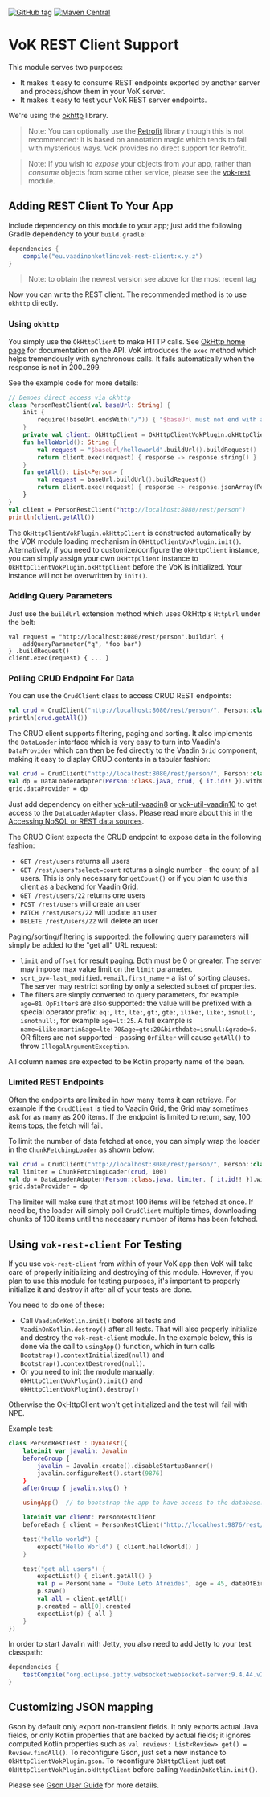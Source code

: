 [![GitHub tag](https://img.shields.io/github/tag/mvysny/vaadin-on-kotlin.svg)](https://github.com/mvysny/vaadin-on-kotlin/tags)
[![Maven Central](https://maven-badges.herokuapp.com/maven-central/eu.vaadinonkotlin/vok-rest-client/badge.svg)](https://maven-badges.herokuapp.com/maven-central/eu.vaadinonkotlin/vok-rest-client)

# VoK REST Client Support

This module serves two purposes:

* It makes it easy to consume REST endpoints exported by another server and process/show them in your VoK server.
* It makes it easy to test your VoK REST server endpoints.

We're using the [okhttp](http://square.github.io/okhttp/)
library.

> Note: You can optionally use the [Retrofit](https://square.github.io/retrofit/)
library though this is not recommended: it is based on annotation magic which tends
to fail with mysterious ways. VoK provides no direct support for Retrofit.

> Note: If you wish to _expose_ your objects from your app, rather than _consume_ objects from some other service, please see the [vok-rest](../vok-rest) module.

## Adding REST Client To Your App

Include dependency on this module to your app; just add the following Gradle dependency to your `build.gradle`:

```groovy
dependencies {
    compile("eu.vaadinonkotlin:vok-rest-client:x.y.z")
}
```

> Note: to obtain the newest version see above for the most recent tag

Now you can write the REST client. The recommended method is to use `okhttp` directly.

### Using `okhttp`

You simply use the `OkHttpClient` to make HTTP calls. See [OkHttp home page](http://square.github.io/okhttp/) for documentation on the API.
VoK introduces the `exec` method which helps tremendously with synchronous calls. It fails automatically when the response is not in 200..299.

See the example code for more details:

```kotlin
// Demoes direct access via okhttp
class PersonRestClient(val baseUrl: String) {
    init {
        require(!baseUrl.endsWith("/")) { "$baseUrl must not end with a slash" }
    }
    private val client: OkHttpClient = OkHttpClientVokPlugin.okHttpClient!!
    fun helloWorld(): String {
        val request = "$baseUrl/helloworld".buildUrl().buildRequest()
        return client.exec(request) { response -> response.string() }
    }
    fun getAll(): List<Person> {
        val request = baseUrl.buildUrl().buildRequest()
        return client.exec(request) { response -> response.jsonArray(Person::class.java) }
    }
}
val client = PersonRestClient("http://localhost:8080/rest/person")
println(client.getAll())
```

The `OkHttpClientVokPlugin.okHttpClient` is constructed automatically by the
VOK module loading mechanism in `OkHttpClientVokPlugin.init()`. Alternatively, if you
need to customize/configure the `OkHttpClient` instance, you can simply assign your
own `OkHttpClient` instance to `OkHttpClientVokPlugin.okHttpClient` before
the VoK is initialized. Your instance will not be overwritten by `init()`.

### Adding Query Parameters

Just use the `buildUrl` extension method which uses OkHttp's `HttpUrl` under the belt:
```
val request = "http://localhost:8080/rest/person".buildUrl {
    addQueryParameter("q", "foo bar")
} .buildRequest()
client.exec(request) { ... }
```

### Polling CRUD Endpoint For Data

You can use the `CrudClient` class to access CRUD REST endpoints:

```kotlin
val crud = CrudClient("http://localhost:8080/rest/person/", Person::class.java)
println(crud.getAll())
```

The CRUD client supports filtering, paging and sorting. It also implements the `DataLoader` interface
which is very easy to turn into Vaadin's `DataProvider` which can
then be fed directly to the Vaadin `Grid` component, making it easy to display
CRUD contents in a tabular fashion:

```kotlin
val crud = CrudClient("http://localhost:8080/rest/person/", Person::class.java)
val dp = DataLoaderAdapter(Person::class.java, crud, { it.id!! }).withConfigurableFilter2()
grid.dataProvider = dp
```

Just add dependency on either [vok-util-vaadin8](../vok-util-vaadin8) or
[vok-util-vaadin10](../vok-util-vaadin10) to get access to the `DataLoaderAdapter` class.
Please read more about this in the [Accessing NoSQL or REST data sources](http://www.vaadinonkotlin.eu/nosql_rest_datasources/).

The CRUD Client expects the CRUD endpoint to expose data in the following fashion:

* `GET /rest/users` returns all users
* `GET /rest/users?select=count` returns a single number - the count of all users. This is only necessary for `getCount()`
or if you plan to use this client as a backend for Vaadin Grid.
* `GET /rest/users/22` returns one users
* `POST /rest/users` will create an user
* `PATCH /rest/users/22` will update an user
* `DELETE /rest/users/22` will delete an user

Paging/sorting/filtering is supported: the following query parameters will simply be added to the "get all" URL request:

* `limit` and `offset` for result paging. Both must be 0 or greater. The server may impose max value limit on the `limit` parameter.
* `sort_by=-last_modified,+email,first_name` - a list of sorting clauses. The server may restrict sorting by only a selected subset of properties.
* The filters are simply converted to query parameters, for example `age=81`. `OpFilter`s are also supported: the value will be prefixed with a special operator prefix:
`eq:`, `lt:`, `lte:`, `gt:`, `gte:`, `ilike:`, `like:`, `isnull:`, `isnotnull:`, for example `age=lt:25`. A full example is `name=ilike:martin&age=lte:70&age=gte:20&birthdate=isnull:&grade=5`.
OR filters are not supported - passing `OrFilter` will cause `getAll()` to throw `IllegalArgumentException`.

All column names are expected to be Kotlin property name of the bean.

### Limited REST Endpoints

Often the endpoints are limited in how many items it can retrieve. For example if the `CrudClient` is tied to Vaadin Grid,
the Grid may sometimes ask for as many as 200 items. If the endpoint is limited to return, say, 100 items tops, the
fetch will fail.

To limit the number of data fetched at once, you can simply wrap the loader in the `ChunkFetchingLoader` as shown below:

```kotlin
val crud = CrudClient("http://localhost:8080/rest/person/", Person::class.java)
val limiter = ChunkFetchingLoader(crud, 100)
val dp = DataLoaderAdapter(Person::class.java, limiter, { it.id!! }).withConfigurableFilter2()
grid.dataProvider = dp
```

The limiter will make sure that at most 100 items will be fetched at once. If need be, the loader will
simply poll `CrudClient` multiple times, downloading chunks of 100 items
until the necessary number of items has been fetched.

## Using `vok-rest-client` For Testing

If you use `vok-rest-client` from within of your VoK app then VoK will take care of properly
initializing and destroying of this module. However, if you plan to use this module for testing purposes, it's important to properly initialize it
and destroy it after all of your tests are done.

You need to do one of these:

* Call `VaadinOnKotlin.init()` before all tests and `VaadinOnKotlin.destroy()` after all tests. That will
  also properly initialize and destroy the `vok-rest-client` module. In the example below, this is
  done via the call to `usingApp()` function, which in turn calls `Bootstrap().contextInitialized(null)`
  and `Bootstrap().contextDestroyed(null)`.
* Or you need to init the module manually: `OkHttpClientVokPlugin().init()` and `OkHttpClientVokPlugin().destroy()`

Otherwise the OkHttpClient won't get initialized and the test will fail with NPE.

Example test:

```kotlin
class PersonRestTest : DynaTest({
    lateinit var javalin: Javalin
    beforeGroup {
        javalin = Javalin.create().disableStartupBanner()
        javalin.configureRest().start(9876)
    }
    afterGroup { javalin.stop() }

    usingApp()  // to bootstrap the app to have access to the database.

    lateinit var client: PersonRestClient
    beforeEach { client = PersonRestClient("http://localhost:9876/rest/") }

    test("hello world") {
        expect("Hello World") { client.helloWorld() }
    }

    test("get all users") {
        expectList() { client.getAll() }
        val p = Person(name = "Duke Leto Atreides", age = 45, dateOfBirth = LocalDate.of(1980, 5, 1), maritalStatus = MaritalStatus.Single, alive = false)
        p.save()
        val all = client.getAll()
        p.created = all[0].created
        expectList(p) { all }
    }
})
```

In order to start Javalin with Jetty, you also need to add Jetty to your test classpath:

```groovy
dependencies {
    testCompile("org.eclipse.jetty.websocket:websocket-server:9.4.44.v20210927")
}
```

## Customizing JSON mapping

Gson by default only export non-transient fields. It only exports actual Java fields, or only Kotlin properties that are backed by actual fields;
it ignores computed Kotlin properties such as `val reviews: List<Review> get() = Review.findAll()`.
To reconfigure Gson, just set a new instance to `OkHttpClientVokPlugin.gson`. To reconfigure `OkHttpClient` just set `OkHttpClientVokPlugin.okHttpClient`
before calling `VaadinOnKotlin.init()`.

Please see [Gson User Guide](https://github.com/google/gson/blob/master/UserGuide.md) for more details.

